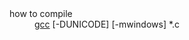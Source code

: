 <dl>
<dt>how to compile</dt>
<dd><a href="http://gcc.gnu.org/">gcc</a> [-DUNICODE] [-mwindows] *.c</dd>
</dl>
